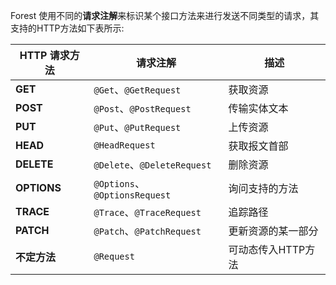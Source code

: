 Forest 使用不同的**请求注解**来标识某个接口方法来进行发送不同类型的请求，其支持的HTTP方法如下表所示:

| HTTP 请求方法   | 请求注解                         | 描述          |
|-------------|------------------------------|-------------|
| **GET**     | `@Get`、`@GetRequest`         | 获取资源        |
| **POST**    | `@Post`、`@PostRequest`       | 传输实体文本      |
| **PUT**     | `@Put`、`@PutRequest`         | 上传资源        |
| **HEAD**    | `@HeadRequest`               | 获取报文首部      |
| **DELETE**  | `@Delete`、`@DeleteRequest`   | 删除资源        |
| **OPTIONS** | `@Options`、`@OptionsRequest` | 询问支持的方法     |
| **TRACE**   | `@Trace`、`@TraceRequest`     | 追踪路径        |
| **PATCH**   | `@Patch`、`@PatchRequest`     | 更新资源的某一部分   |
| **不定方法**    | `@Request`                   | 可动态传入HTTP方法 |